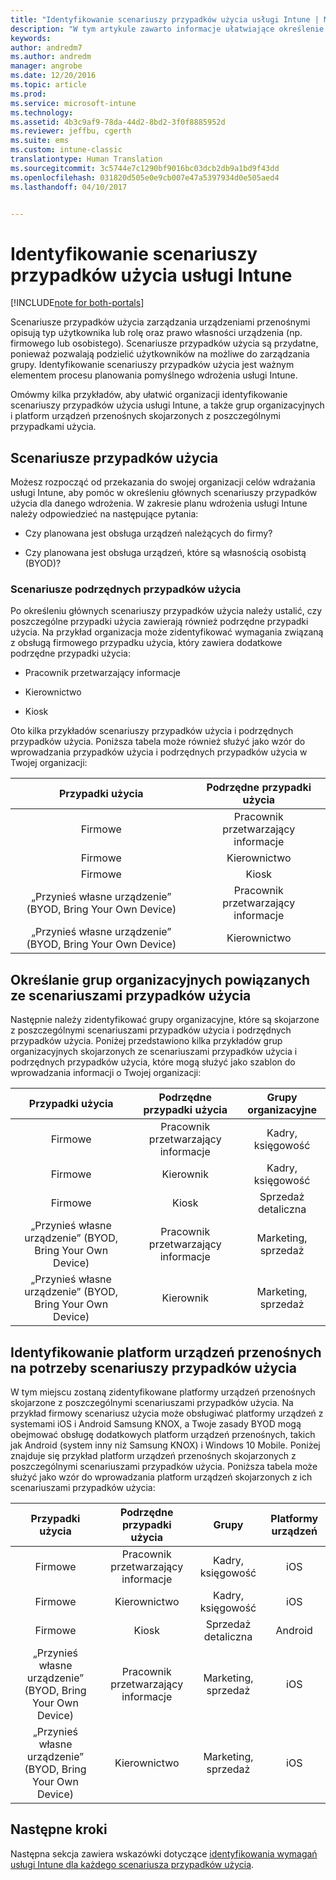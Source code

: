 ```yaml
---
title: "Identyfikowanie scenariuszy przypadków użycia usługi Intune | Microsoft Docs"
description: "W tym artykule zawarto informacje ułatwiające określenie scenariuszów przypadków użycia i podrzędnych przypadków użycia usługi Intune dla opartej tylko na chmurze implementacji usługi Microsoft Intune."
keywords: 
author: andredm7
ms.author: andredm
manager: angrobe
ms.date: 12/20/2016
ms.topic: article
ms.prod: 
ms.service: microsoft-intune
ms.technology: 
ms.assetid: 4b3c9af9-78da-44d2-8bd2-3f0f8885952d
ms.reviewer: jeffbu, cgerth
ms.suite: ems
ms.custom: intune-classic
translationtype: Human Translation
ms.sourcegitcommit: 3c5744e7c1290bf9016bc03dcb2db9a1bd9f43dd
ms.openlocfilehash: 031820d505e0e9cb007e47a5397934d0e505aed4
ms.lasthandoff: 04/10/2017


---
```


# <a name="identify-intune-use-case-scenarios"></a>Identyfikowanie scenariuszy przypadków użycia usługi Intune

[!INCLUDE[note for both-portals](../includes/note-for-both-portals.md)]

Scenariusze przypadków użycia zarządzania urządzeniami przenośnymi opisują typ użytkownika lub rolę oraz prawo własności urządzenia (np. firmowego lub osobistego). Scenariusze przypadków użycia są przydatne, ponieważ pozwalają podzielić użytkowników na możliwe do zarządzania grupy. Identyfikowanie scenariuszy przypadków użycia jest ważnym elementem procesu planowania pomyślnego wdrożenia usługi Intune.

Omówmy kilka przykładów, aby ułatwić organizacji identyfikowanie scenariuszy przypadków użycia usługi Intune, a także grup organizacyjnych i platform urządzeń przenośnych skojarzonych z poszczególnymi przypadkami użycia.

## <a name="use-case-scenarios"></a>Scenariusze przypadków użycia

Możesz rozpocząć od przekazania do swojej organizacji celów wdrażania usługi Intune, aby pomóc w określeniu głównych scenariuszy przypadków użycia dla danego wdrożenia. W zakresie planu wdrożenia usługi Intune należy odpowiedzieć na następujące pytania:

-   Czy planowana jest obsługa urządzeń należących do firmy?

-   Czy planowana jest obsługa urządzeń, które są własnością osobistą (BYOD)?

### <a name="sub-use-case-scenarios"></a>Scenariusze podrzędnych przypadków użycia

Po określeniu głównych scenariuszy przypadków użycia należy ustalić, czy poszczególne przypadki użycia zawierają również podrzędne przypadki użycia. Na przykład organizacja może zidentyfikować wymagania związaną z obsługą firmowego przypadku użycia, który zawiera dodatkowe podrzędne przypadki użycia:

-   Pracownik przetwarzający informacje

-   Kierownictwo

-   Kiosk

Oto kilka przykładów scenariuszy przypadków użycia i podrzędnych przypadków użycia. Poniższa tabela może również służyć jako wzór do wprowadzania przypadków użycia i podrzędnych przypadków użycia w Twojej organizacji:

| **Przypadki użycia** | **Podrzędne przypadki użycia** |
|:---:|:---:|
| Firmowe | Pracownik przetwarzający informacje |              
| Firmowe | Kierownictwo |           
| Firmowe | Kiosk |
| „Przynieś własne urządzenie” (BYOD, Bring Your Own Device) | Pracownik przetwarzający informacje |           
| „Przynieś własne urządzenie” (BYOD, Bring Your Own Device) | Kierownictwo |

## <a name="identify-organizational-groups-associated-with-use-case-scenarios"></a>Określanie grup organizacyjnych powiązanych ze scenariuszami przypadków użycia

Następnie należy zidentyfikować grupy organizacyjne, które są skojarzone z poszczególnymi scenariuszami przypadków użycia i podrzędnych przypadków użycia. Poniżej przedstawiono kilka przykładów grup organizacyjnych skojarzonych ze scenariuszami przypadków użycia i podrzędnych przypadków użycia, które mogą służyć jako szablon do wprowadzania informacji o Twojej organizacji:

| **Przypadki użycia** | **Podrzędne przypadki użycia** | **Grupy organizacyjne** |
|:---:|:---:|:---:|
| Firmowe | Pracownik przetwarzający informacje | Kadry, księgowość |               
| Firmowe | Kierownik | Kadry, księgowość |            
| Firmowe | Kiosk | Sprzedaż detaliczna |
| „Przynieś własne urządzenie” (BYOD, Bring Your Own Device) | Pracownik przetwarzający informacje | Marketing, sprzedaż |            
| „Przynieś własne urządzenie” (BYOD, Bring Your Own Device) | Kierownik | Marketing, sprzedaż |

## <a name="identify-mobile-device-platforms-for-use-case-scenarios"></a>Identyfikowanie platform urządzeń przenośnych na potrzeby scenariuszy przypadków użycia

W tym miejscu zostaną zidentyfikowane platformy urządzeń przenośnych skojarzone z poszczególnymi scenariuszami przypadków użycia. Na przykład firmowy scenariusz użycia może obsługiwać platformy urządzeń z systemami iOS i Android Samsung KNOX, a Twoje zasady BYOD mogą obejmować obsługę dodatkowych platform urządzeń przenośnych, takich jak Android (system inny niż Samsung KNOX) i Windows 10 Mobile. Poniżej znajduje się przykład platform urządzeń przenośnych skojarzonych z poszczególnymi scenariuszami przypadków użycia. Poniższa tabela może służyć jako wzór do wprowadzania platform urządzeń skojarzonych z ich scenariuszami przypadków użycia:

| **Przypadki użycia** | **Podrzędne przypadki użycia** | **Grupy** | **Platformy urządzeń** |   
|:---:|:---:|:---:|:---:|
| Firmowe | Pracownik przetwarzający informacje | Kadry, księgowość | iOS |                                                           
| Firmowe | Kierownictwo | Kadry, księgowość | iOS |                                                           
| Firmowe | Kiosk | Sprzedaż detaliczna | Android |
| „Przynieś własne urządzenie” (BYOD, Bring Your Own Device) | Pracownik przetwarzający informacje | Marketing, sprzedaż | iOS |                                                           
| „Przynieś własne urządzenie” (BYOD, Bring Your Own Device) | Kierownictwo | Marketing, sprzedaż | iOS |

## <a name="next-steps"></a>Następne kroki

Następna sekcja zawiera wskazówki dotyczące [identyfikowania wymagań usługi Intune dla każdego scenariusza przypadków użycia](section-3-determine-use-case-requirements.md).

